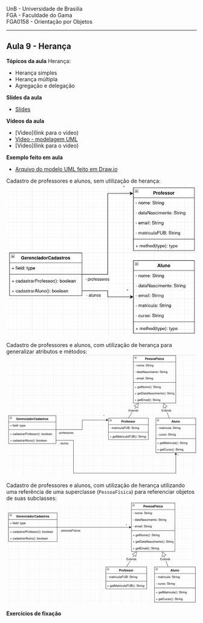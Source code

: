 UnB - Universidade de Brasilia  
FGA - Faculdade do Gama  
FGA0158 - Orientação por Objetos

---

## Aula 9 - Herança

**Tópicos da aula**
Herança:
- Herança simples
- Herança múltipla
- Agregação e delegação

**Slides da aula**

* [Slides](link_para_os_slides)

**Vídeos da aula**
* [Video](link para o video)
* [Video - modelagem UML](https://youtu.be/ufhNxklyZIk)
* [Video](link para o video)


**Exemplo feito em aula**
* [Arquivo do modelo UML feito em Draw.io](exemploHeranca.drawio)

Cadastro de professores e alunos, sem utilização de herança:  
![Exemplo sem herança](exemploSemHeranca.png)

Cadastro de professores e alunos, com utilização de herança para generalizar
atributos e métodos:    
![Exemplo com herança](exemploComHeranca1.png)

Cadastro de professores e alunos, com utilização de herança utilizando uma
referência de uma superclasse (```PessoaFísica```) para referenciar objetos de
suas subclasses:    
![Exemplo com herança](exemploComHeranca2.png)



**Exercícios de fixação**



